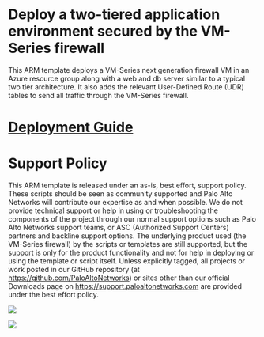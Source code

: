 
# **Deploy a two-tiered application environment secured by the VM-Series firewall**

This ARM template deploys a VM-Series next generation firewall VM in an Azure resource group along with a web and db server similar to a typical two tier architecture. It also adds the relevant User-Defined Route (UDR) tables to send all traffic through the VM-Series firewall.

# <a href="https://github.com/ptglynn/azure/blob/master/two-tier-sample/Azure_ARM_template_deployment_guide.pdf">Deployment Guide</a> 

# **Support Policy**
This ARM template is released under an as-is, best effort, support policy. These scripts should be seen as community supported and Palo Alto Networks will contribute our expertise as and when possible. We do not provide technical support or help in using or troubleshooting the components of the project through our normal support options such as Palo Alto Networks support teams, or ASC (Authorized Support Centers) partners and backline support options. The underlying product used (the VM-Series firewall) by the scripts or templates are still supported, but the support is only for the product functionality and not for help in deploying or using the template or script itself.
Unless explicitly tagged, all projects or work posted in our GitHub repository (at https://github.com/PaloAltoNetworks) or sites other than our official Downloads page on https://support.paloaltonetworks.com are provided under the best effort policy.

[<img src="http://azuredeploy.net/deploybutton.png"/>](https://portal.azure.com/#create/Microsoft.Template/uri/https%3A%2F%2Fraw.githubusercontent.com%2FPaloAltoNetworks%2Fazure%2Fmaster%2Ftwo-tier-sample%2FazureDeploy.json)

[<img src="https://camo.githubusercontent.com/536ab4f9bc823c2e0ce72fb610aafda57d8c6c12/687474703a2f2f61726d76697a2e696f2f76697375616c697a65627574746f6e2e706e67" data-canonical-src="http://armviz.io/visualizebutton.png" style="max-width:100%;">](https://raw.githubusercontent.com/ptglynn/azure/master/two-tier-sample/azureDeploy.json)
